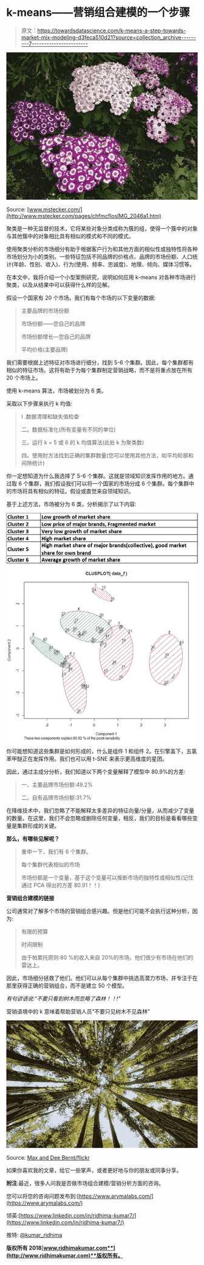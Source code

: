 # k-means——营销组合建模的一个步骤

> 原文：<https://towardsdatascience.com/k-means-a-step-towards-market-mix-modeling-d3feca510d21?source=collection_archive---------7----------------------->

![](img/27f6f4b22b0e0c830752ea4c8f3ad18a.png)

Source: [www.mstecker.com/](http://www.mstecker.com/pages/chfmcflosIMG_2046a1.htm)

聚类是一种无监督的技术，它将某些对象分类成称为簇的组，使得一个簇中的对象与其他簇中的对象相比具有相似的模式和不同的模式。

使用聚类分析的市场细分有助于根据客户行为和其他方面的相似性或独特性将各种市场划分为小的类别。一些特征包括不同品牌的价格点、品牌的市场份额、人口统计(年龄、性别、收入)、行为(使用、频率、忠诚度)、地理、倾向、媒体习惯等。

在本文中，我将介绍一个小型案例研究，说明如何应用 k-means 对各种市场进行聚类，以及从结果中可以获得什么样的见解。

假设一个国家有 20 个市场。我们有每个市场的以下变量的数据:

> 主要品牌的市场份额
> 
> 市场份额——您自己的品牌
> 
> 市场份额增长—您自己的品牌
> 
> 平均价格(主要品牌)

我们需要根据上述特征对市场进行细分，找到 5-6 个集群。因此，每个集群都有相似的特征市场。这将有助于为每个集群制定营销战略，而不是将重点放在所有 20 个市场上。

使用 k-means 算法，市场被划分为 6 类。

采取以下步骤来执行 k 均值:

> I .数据清理和缺失值检查
> 
> 二。数据标准化(所有变量有不同的单位)
> 
> 三。运行 k = 5 或 6 的 k 均值算法(此处 k 为聚类数)
> 
> 四。使用肘方法找到正确的集群数量(您可以使用其他方法，如平均轮廓和间隙统计)

你一定想知道为什么我选择了 5-6 个集群。这就是领域知识发挥作用的地方。通过取 6 个集群，我们假设我们可以将一个国家的市场分成 6 个集群。每个集群中的市场将具有相似的特征。假设或直觉来自领域知识。

基于上述方法，市场被分为 6 类，分析揭示了以下内容:

![](img/4826cb88ce02c7f759a2041550c9d894.png)![](img/bed9897c80ab0ed7ae4427ca5af5b999.png)

你可能想知道这些集群是如何形成的，什么是组件 1 和组件 2。在引擎盖下，五氯苯甲醚正在发挥作用。我们也可以用 t-SNE 来表示更高维度的星团。

因此，通过主成分分析，我们知道以下两个变量解释了模型中 80.9%的方差:

> 一、主要品牌市场份额:49.2%
> 
> 二。自有品牌市场份额:31.7%

在降维技术中，我们忽略了不能解释太多差异的特征向量/分量，从而减少了变量的数量。在这里，我们不会忽略或删除任何变量，相反，我们的目标是看看哪些变量是集群形成的关键。

**那么，有哪些见解呢？**

> 重申一下，我们有 6 个集群。
> 
> 每个集群代表相似的市场
> 
> 市场份额是一个变量，基于这个变量可以推断市场的独特性或相似性(记住通过 PCA 得出的方差 80.91！！)

**营销组合建模的链接**

公司通常对了解多个市场的营销组合感兴趣。但是他们可能不会执行这种分析，因为:

> 有限的预算
> 
> 时间限制
> 
> 由于帕累托原则:80 %的收入来自 20%的市场，他们很少有市场在他们的雷达上。

因此，市场细分拯救了他们。他们可以从每个集群中挑选高潜力市场，并专注于在那里获得正确的营销组合，而不是建立 50 个模型。

*有句谚语说:“不要只看到树木而忽略了森林！！!"*

营销语境中的 k 意味着帮助营销人员“不要只见树木不见森林”

![](img/adaf34a0e15b238ce4d18b25b98ceb40.png)

Source: [Max and Dee Bernt/flickr](https://www.flickr.com/photos/lhanaphotography/17313962841)

如果你喜欢我的文章，给它一些掌声，或者更好地与你的朋友或同事分享。

**附注**:最近，很多人问我是否做市场组合建模/营销分析方面的咨询。

您可以将您的咨询问题发布到:[https://www.arymalabs.com/](https://www.arymalabs.com/)

领英:[https://www.linkedin.com/in/ridhima-kumar7/](https://www.linkedin.com/in/ridhima-kumar7/)

推特: [@kumar_ridhima](https://twitter.com/kumar_ridhima)

**版权所有 2018**[**www.ridhimakumar.com**](http://www.ridhimakumar.com)**版权所有。**
